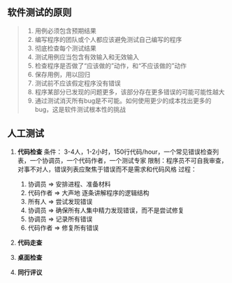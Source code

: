 

## 软件测试的原则
> 1. 用例必须包含预期结果
> 2. 编写程序的团队或个人都应该避免测试自己编写的程序
> 3. 彻底检查每个测试结果
> 4. 测试用例应当包含有效输入和无效输入
> 5. 检查程序是否做了“应该做的”动作，和“不应该做的”动作
> 6. 保存用例，用以回归
> 7. 测试前不应该假定程序没有错误
> 8. 程序某部分已发现的问题更多，该部分存在更多错误的可能可能性越大
> 9. 通过测试消灭所有bug是不可能。如何使用更少的成本找出更多的bug，这是软件测试根本性的挑战

## 人工测试
1. **代码检查**
条件： 3-4人，1-2小时，150行代码/hour，一个常见错误检查列表，一个协调员，一个代码作者，一个测试专家
限制：程序员不可自我审查，对事不对人，错误列表应聚焦于错误而不是需求和代码风格
过程：
	1) 协调员 => 安排进程、准备材料
	2) 代码作者	=> 大声地 逐条讲解程序的逻辑结构
	3) 所有人 => 尝试发现错误
	3) 协调员 => 确保所有人集中精力发现错误，而不是尝试修复
	4) 协调员 => 记录所有错误
	5) 代码作者 => 修复所有错误

2. **代码走查**


3. **桌面检查**

4. **同行评议**